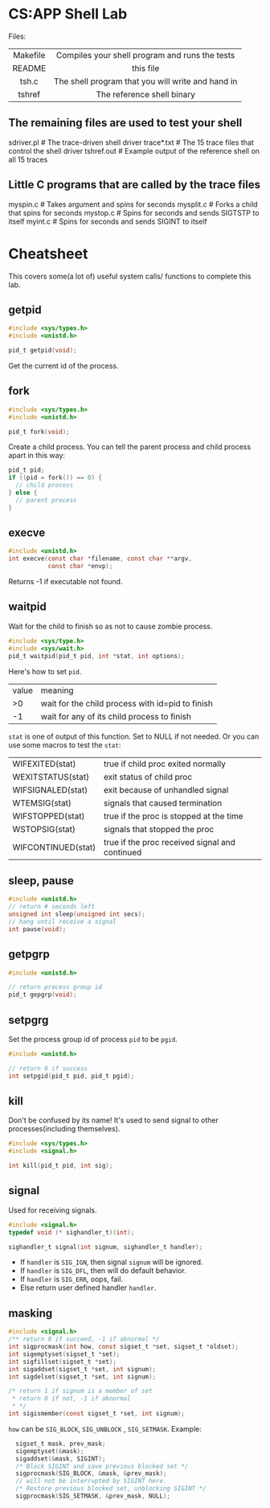 # CS:APP Shell Lab

Files:

<table style="text-align:center;">
<tr>
<td>Makefile	</td>
<td> Compiles your shell program and runs the tests</td>
</tr>

<tr>
 <td>README</td> <td>this file </td>
</tr>
<tr>
<td>tsh.c</td>		
<td> The shell program that you will write and hand in</td>
</tr>
<td> tshref</td>	<td> The reference shell binary</td>
</table>

## The remaining files are used to test your shell
sdriver.pl	# The trace-driven shell driver
trace*.txt	# The 15 trace files that control the shell driver
tshref.out 	# Example output of the reference shell on all 15 traces

## Little C programs that are called by the trace files
myspin.c	# Takes argument <n> and spins for <n> seconds
mysplit.c	# Forks a child that spins for <n> seconds
mystop.c        # Spins for <n> seconds and sends SIGTSTP to itself
myint.c         # Spins for <n> seconds and sends SIGINT to itself

# Cheatsheet 
This covers some(a lot of) useful system calls/ functions to complete this lab.
## getpid
```c
#include <sys/types.h>
#include <unistd.h>

pid_t getpid(void);
```
Get the current id of the process.

## fork
```c
#include <sys/types.h>
#include <unistd.h>

pid_t fork(void);
```
Create a child process. You can tell the parent process and child process apart in this way:
```c
pid_t pid;
if ((pid = fork()) == 0) {
  // child process
} else {
  // parent process
}
```

## execve
```c
#include <unistd.h>
int execve(const char *filename, const char **argv,
           const char *envp);
```
Returns -1 if executable not found.

## waitpid
Wait for the child to finish so as not to cause zombie process.
```c
#include <sys/type.h>
#include <sys/wait.h>
pid_t waitpid(pid_t pid, int *stat, int options);
```
Here's how to set `pid`.
<table>
  <tr> 
    <td>value</td>
    <td>meaning</td>
  </tr>
  <tr> 
    <td>>0</td>
    <td>wait for the child process with id=pid to finish</td>
  </tr>
  <tr> 
    <td>-1</td>
    <td>wait for any of its child process to finish</td>
  </tr>
</table>

`stat` is one of output of this function. Set to NULL if not needed. Or you can use some 
macros to test the `stat`:
<table>
  <tr>
    <td>WIFEXITED(stat)</td>
    <td>true if child proc exited normally</td>
  </tr>
  <tr>
    <td>WEXITSTATUS(stat)</td>
    <td>exit status of child proc</td>
  </tr>
  <tr>
    <td>WIFSIGNALED(stat)</td>
    <td>exit because of unhandled signal</td>
  </tr>
  <tr>
    <td>WTEMSIG(stat)</td>
    <td>signals that caused termination</td>
  </tr>
  <tr>
    <td>WIFSTOPPED(stat)</td>
    <td>true if the proc is stopped at the time</td>
  </tr>
  <tr>
    <td>WSTOPSIG(stat)</td>
    <td>signals that stopped the proc</td>
  </tr>
  <tr>
    <td>WIFCONTINUED(stat)</td>
    <td>true if the proc received signal and continued</td>
  </tr>
</table>

## sleep, pause
```c
#include <unistd.h>
// return # seconds left
unsigned int sleep(unsigned int secs);
// hang until receive a signal
int pause(void);
```

## getpgrp
```c
#include <unistd.h>

// return process group id
pid_t gepgrp(void);
```

## setpgrg
Set the process group id of process `pid` to be `pgid`.
```c
#include <unistd.h>

// return 0 if success
int setpgid(pid_t pid, pid_t pgid);
```

## kill
Don't be confused by its name! It's used to send signal to other processes(including themselves).
```c
#include <sys/types.h>
#include <signal.h>

int kill(pid_t pid, int sig);
```

## signal
Used for receiving signals.
```c
#include <signal.h>
typedef void (* sighandler_t)(int);

sighandler_t signal(int signum, sighandler_t handler);
```
* If `handler` is `SIG_IGN`, then signal `signum` will be ignored.
* If `handler` is `SIG_DFL`, then will do default behavior.
* If `handler` is `SIG_ERR`, oops, fail.
* Else return user defined handler `handler`.

## masking
```c
#include <signal.h>
/** return 0 if succeed, -1 if abnormal */
int sigprocmask(int how, const sigset_t *set, sigset_t *oldset); 
int sigemptyset(sigset_t *set); 
int sigfillset(sigset_t *set); 
int sigaddset(sigset_t *set, int signum); 
int sigdelset(sigset_t *set, int signum); 

/* return 1 if signum is a member of set
 * return 0 if not, -1 if abnormal 
 * */
int sigismember(const sigset_t *set, int signum); 
```
`how` can be `SIG_BLOCK`, `SIG_UNBLOCK` , `SIG_SETMASK`. Example:
```c
  sigset_t mask, prev_mask; 
  sigemptyset(&mask); 
  sigaddset(&mask, SIGINT); 
  /* Block SIGINT and save previous blocked set */ 
  sigprocmask(SIG_BLOCK, &mask, &prev_mask); 
  // will not be interrupted by SIGINT here.
  /* Restore previous blocked set, unblocking SIGINT */ 
  sigprocmask(SIG_SETMASK, &prev_mask, NULL); 
```
